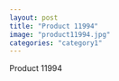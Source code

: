 ```yaml
---
layout: post
title: "Product 11994"
image: "product11994.jpg"
categories: "category1"
---
```

Product 11994
